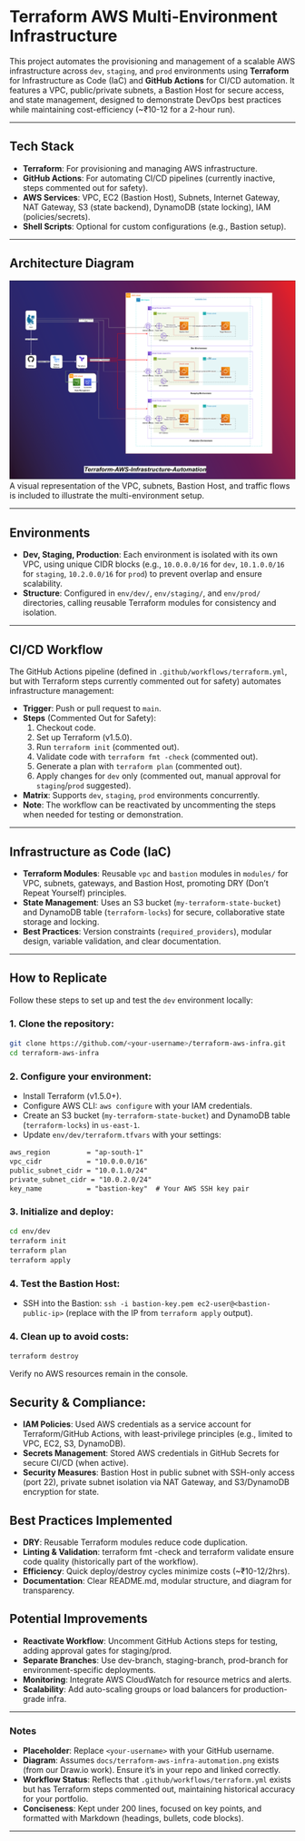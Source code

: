 # Terraform AWS Multi-Environment Infrastructure

This project automates the provisioning and management of a scalable AWS infrastructure across `dev`, `staging`, and `prod` environments using **Terraform** for Infrastructure as Code (IaC) and **GitHub Actions** for CI/CD automation. It features a VPC, public/private subnets, a Bastion Host for secure access, and state management, designed to demonstrate DevOps best practices while maintaining cost-efficiency (~₹10-12 for a 2-hour run).

---

## Tech Stack
- **Terraform**: For provisioning and managing AWS infrastructure.
- **GitHub Actions**: For automating CI/CD pipelines (currently inactive, steps commented out for safety).
- **AWS Services**: VPC, EC2 (Bastion Host), Subnets, Internet Gateway, NAT Gateway, S3 (state backend), DynamoDB (state locking), IAM (policies/secrets).
- **Shell Scripts**: Optional for custom configurations (e.g., Bastion setup).

---

## Architecture Diagram
![AWS Infrastructure Diagram](project-diagram/Terraform-AWS-Infra-Setup.png)  
A visual representation of the VPC, subnets, Bastion Host, and traffic flows is included to illustrate the multi-environment setup.

---

## Environments
- **Dev, Staging, Production**: Each environment is isolated with its own VPC, using unique CIDR blocks (e.g., `10.0.0.0/16` for `dev`, `10.1.0.0/16` for `staging`, `10.2.0.0/16` for `prod`) to prevent overlap and ensure scalability.
- **Structure**: Configured in `env/dev/`, `env/staging/`, and `env/prod/` directories, calling reusable Terraform modules for consistency and isolation.

---

## CI/CD Workflow
The GitHub Actions pipeline (defined in `.github/workflows/terraform.yml`, but with Terraform steps currently commented out for safety) automates infrastructure management:
- **Trigger**: Push or pull request to `main`.
- **Steps** (Commented Out for Safety):
  1. Checkout code.
  2. Set up Terraform (v1.5.0).
  3. Run `terraform init` (commented out).
  4. Validate code with `terraform fmt -check` (commented out).
  5. Generate a plan with `terraform plan` (commented out).
  6. Apply changes for `dev` only (commented out, manual approval for `staging`/`prod` suggested).
- **Matrix**: Supports `dev`, `staging`, `prod` environments concurrently.
- **Note**: The workflow can be reactivated by uncommenting the steps when needed for testing or demonstration.

---

## Infrastructure as Code (IaC)
- **Terraform Modules**: Reusable `vpc` and `bastion` modules in `modules/` for VPC, subnets, gateways, and Bastion Host, promoting DRY (Don’t Repeat Yourself) principles.
- **State Management**: Uses an S3 bucket (`my-terraform-state-bucket`) and DynamoDB table (`terraform-locks`) for secure, collaborative state storage and locking.
- **Best Practices**: Version constraints (`required_providers`), modular design, variable validation, and clear documentation.

---

## How to Replicate
Follow these steps to set up and test the `dev` environment locally:

### 1. Clone the repository:
```bash
git clone https://github.com/<your-username>/terraform-aws-infra.git
cd terraform-aws-infra
```

### 2. Configure your environment:
- Install Terraform (v1.5.0+).
- Configure AWS CLI: `aws configure` with your IAM credentials.
- Create an S3 bucket (`my-terraform-state-bucket`) and DynamoDB table (`terraform-locks`) in `us-east-1`.
- Update `env/dev/terraform.tfvars` with your settings:
```hcl
aws_region         = "ap-south-1"
vpc_cidr           = "10.0.0.0/16"
public_subnet_cidr = "10.0.1.0/24"
private_subnet_cidr = "10.0.2.0/24"
key_name           = "bastion-key"  # Your AWS SSH key pair
```
### 3. Initialize and deploy:
```bash
cd env/dev
terraform init
terraform plan
terraform apply
```
### 4. Test the Bastion Host:
- SSH into the Bastion: `ssh -i bastion-key.pem ec2-user@<bastion-public-ip>` (replace with the IP from `terraform apply` output).

### 4. Clean up to avoid costs:
```bash
terraform destroy
```
Verify no AWS resources remain in the console.

## Security & Compliance:
- **IAM Policies**: Used AWS credentials as a service account for Terraform/GitHub Actions, with least-privilege principles (e.g., limited to VPC, EC2, S3, DynamoDB).
- **Secrets Management**: Stored AWS credentials in GitHub Secrets for secure CI/CD (when active).
- **Security Measures**: Bastion Host in public subnet with SSH-only access (port 22), private subnet isolation via NAT Gateway, and S3/DynamoDB encryption for state.


## Best Practices Implemented
- **DRY**: Reusable Terraform modules reduce code duplication.
- **Linting & Validation**: terraform fmt -check and terraform validate ensure code quality (historically part of the workflow).
- **Efficiency**: Quick deploy/destroy cycles minimize costs (~₹10-12/2hrs).
- **Documentation**: Clear README.md, modular structure, and diagram for transparency.

## Potential Improvements
- **Reactivate Workflow**: Uncomment GitHub Actions steps for testing, adding approval gates for staging/prod.
- **Separate Branches**: Use dev-branch, staging-branch, prod-branch for environment-specific deployments.
- **Monitoring**: Integrate AWS CloudWatch for resource metrics and alerts.
- **Scalability**: Add auto-scaling groups or load balancers for production-grade infra.


---

### Notes
- **Placeholder**: Replace `<your-username>` with your GitHub username.
- **Diagram**: Assumes `docs/terraform-aws-infra-automation.png` exists (from our Draw.io work). Ensure it’s in your repo and linked correctly.
- **Workflow Status**: Reflects that `.github/workflows/terraform.yml` exists but has Terraform steps commented out, maintaining historical accuracy for your portfolio.
- **Conciseness**: Kept under 200 lines, focused on key points, and formatted with Markdown (headings, bullets, code blocks).

---
